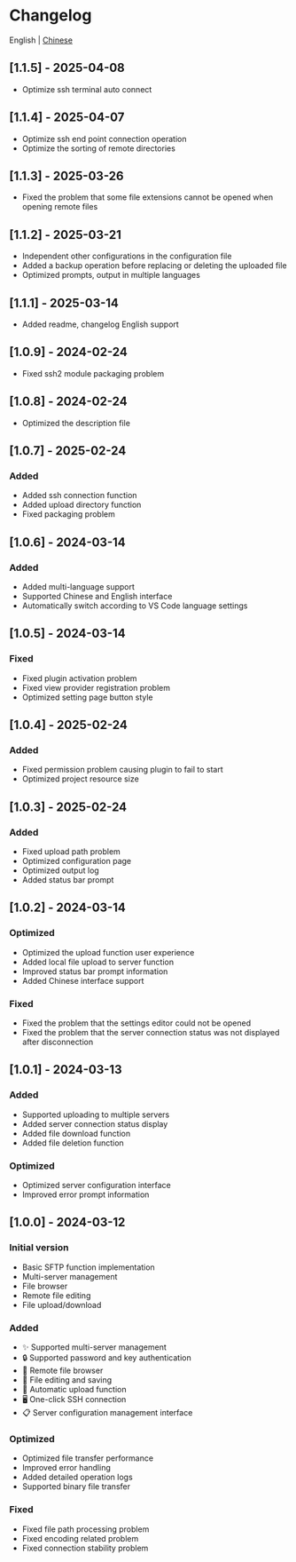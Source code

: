 # Changelog

English | [Chinese](CHANGELOG.md)

## [1.1.5] - 2025-04-08
- Optimize ssh terminal auto connect

## [1.1.4] - 2025-04-07
- Optimize ssh end point connection operation
- Optimize the sorting of remote directories

## [1.1.3] - 2025-03-26
- Fixed the problem that some file extensions cannot be opened when opening remote files

## [1.1.2] - 2025-03-21
- Independent other configurations in the configuration file
- Added a backup operation before replacing or deleting the uploaded file
- Optimized prompts, output in multiple languages

## [1.1.1] - 2025-03-14
- Added readme, changelog English support

## [1.0.9] - 2024-02-24
- Fixed ssh2 module packaging problem

## [1.0.8] - 2024-02-24
- Optimized the description file

## [1.0.7] - 2025-02-24

### Added
- Added ssh connection function
- Added upload directory function
- Fixed packaging problem


## [1.0.6] - 2024-03-14

### Added
- Added multi-language support
- Supported Chinese and English interface
- Automatically switch according to VS Code language settings

## [1.0.5] - 2024-03-14

### Fixed
- Fixed plugin activation problem
- Fixed view provider registration problem
- Optimized setting page button style

## [1.0.4] - 2025-02-24

### Added
- Fixed permission problem causing plugin to fail to start
- Optimized project resource size

## [1.0.3] - 2025-02-24

### Added
- Fixed upload path problem
- Optimized configuration page
- Optimized output log
- Added status bar prompt

## [1.0.2] - 2024-03-14

### Optimized
- Optimized the upload function user experience
- Added local file upload to server function
- Improved status bar prompt information
- Added Chinese interface support

### Fixed
- Fixed the problem that the settings editor could not be opened
- Fixed the problem that the server connection status was not displayed after disconnection

## [1.0.1] - 2024-03-13

### Added
- Supported uploading to multiple servers
- Added server connection status display
- Added file download function
- Added file deletion function

### Optimized
- Optimized server configuration interface
- Improved error prompt information

## [1.0.0] - 2024-03-12

### Initial version
- Basic SFTP function implementation
- Multi-server management
- File browser
- Remote file editing
- File upload/download

### Added
- ✨ Supported multi-server management
- 🔒 Supported password and key authentication
- 📁 Remote file browser
- 📝 File editing and saving
- 🔄 Automatic upload function
- 🖥️ One-click SSH connection
- 📋 Server configuration management interface

### Optimized
- Optimized file transfer performance
- Improved error handling
- Added detailed operation logs
- Supported binary file transfer

### Fixed
- Fixed file path processing problem
- Fixed encoding related problem
- Fixed connection stability problem